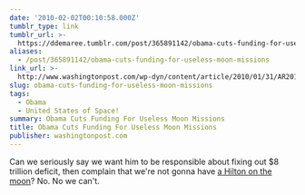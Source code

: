 ```yaml
---
date: '2010-02-02T00:10:58.000Z'
tumblr_type: link
tumblr_url: >-
  https://ddemaree.tumblr.com/post/365891142/obama-cuts-funding-for-useless-moon-missions
aliases:
  - /post/365891142/obama-cuts-funding-for-useless-moon-missions
link_url: >-
  http://www.washingtonpost.com/wp-dyn/content/article/2010/01/31/AR2010013101058.html
slug: obama-cuts-funding-for-useless-moon-missions
tags:
  - Obama
  - United States of Space!
summary: Obama Cuts Funding For Useless Moon Missions
title: Obama Cuts Funding For Useless Moon Missions
publisher: washingtonpost.com
---
```


Can we seriously say we want him to be responsible about fixing out $8 trillion deficit, then complain that we're not gonna have [a Hilton on the moon](http://www.spacefuture.com/archive/hotels_in_space.shtml)? No. No we can't.
